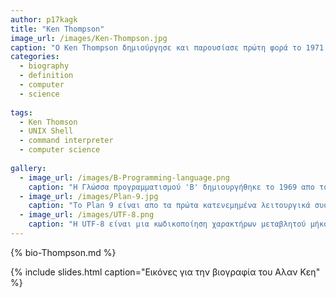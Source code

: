 ```yaml
---
author: p17kagk
title: "Ken Thompson"
image_url: /images/Ken-Thompson.jpg
caption: "O Ken Thompson δημιούργησε και παρουσίασε πρώτη φορά το 1971 το πρώτο UNIX Shell γνωστό ως Τhomspon shell. "
categories:
  - biography
  - definition
  - computer
  - science
  
tags:
  - Ken Thomson
  - UNIX Shell
  - command interpreter
  - computer science
  
gallery:
  - image_url: /images/B-Programming-language.png
    caption: "Η Γλώσσα προγραμματισμού 'Β' δημιουργήθηκε το 1969 απο τους Ken Thompson και Dennis Ritchie στα εργαστήρια  της 'Bell Labs'. Αποτελεί πρόγονο της Γλώσσας προγραμματισμού C."
  - image_url: /images/Plan-9.jpg
    caption: "To Plan 9 είναι απο τα πρώτα κατενεμημένα λειτουργικά συστήματα, και ιδρύθηκε στα μέσα της δεκαετίας του '80 στα εργαστήρια της 'Bell Labs' απο τον Ken Thompson και άλλα μέλη της εταιρίας. "
  - image_url: /images/UTF-8.png
    caption: "Η UTF-8 είναι μια κωδικοποίηση χαρακτήρων μεταβλητού μήκους με δυνατότητα κωδικοποίησης 1,112,064 χαρακτήρες. Σχεδιάστηκε απο τους Ken Thompson και Rob Pike. "
---
```

{% bio-Thompson.md %}

{% include slides.html caption="Εικόνες για την βιογραφία του Αλαν Κεη" %}
